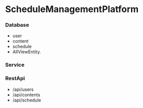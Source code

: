 # ScheduleManagementPlatform

### Database
- user
- content
- schedule
- AllViewEntity.


### Service

### RestApi
- /api/users
- /api/contents
- /api/schedule
